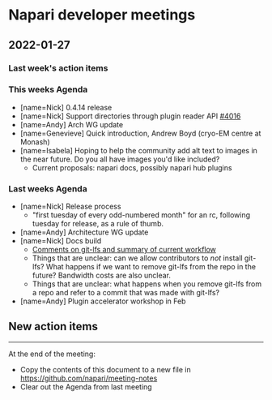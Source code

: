 # Napari developer meetings

## 2022-01-27

### Last week's action items

### This weeks Agenda

- [name=Nick] 0.4.14 release
- [name=Nick] Support directories through plugin reader API [#4016](https://github.com/napari/napari/discussions/4016)
- [name=Andy] Arch WG update
- [name=Genevieve] Quick introduction, Andrew Boyd (cryo-EM centre at Monash)
- [name=Isabela] Hoping to help the community add alt text to images in the near future. Do you all have images you'd like included?
    - Current proposals: napari docs, possibly napari hub plugins

### Last weeks Agenda

- [name=Nick] Release process
    - "first tuesday of every odd-numbered month" for an rc, following tuesday for release, as a rule of thumb.
- [name=Andy] Architecture WG update
- [name=Nick] Docs build
    - [Comments on git-lfs and summary of current workflow](https://github.com/napari/napari/issues/3529)
    - Things that are unclear: can we allow contributors to *not* install git-lfs? What happens if we want to remove git-lfs from the repo in the future? Bandwidth costs are also unclear.
    - Things that are unclear: what happens when you remove git-lfs from a repo and refer to a commit that was made with git-lfs?
- [name=Andy] Plugin accelerator workshop in Feb




## New action items

------

At the end of the meeting:
- Copy the contents of this document to a new file in https://github.com/napari/meeting-notes
- Clear out the Agenda from last meeting
